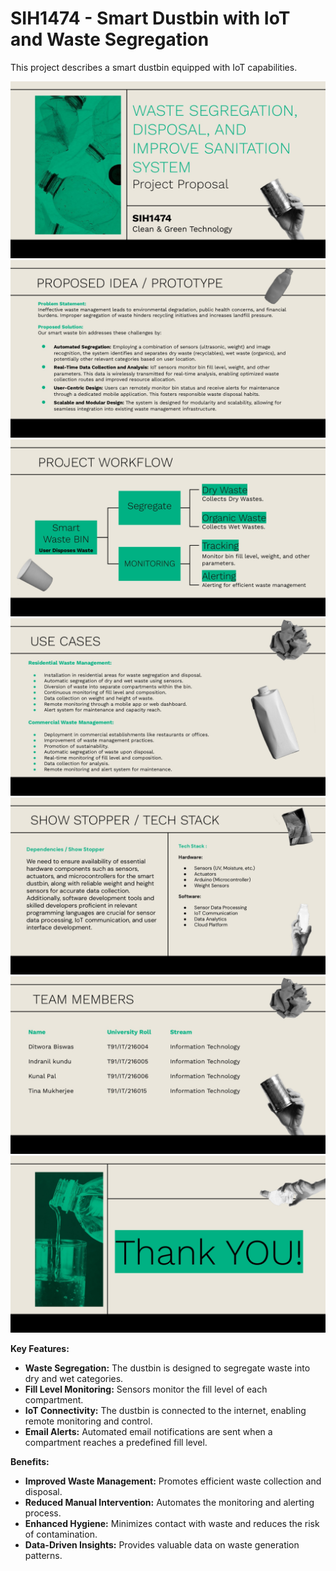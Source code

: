 # SIH1474 - Smart Dustbin with IoT and Waste Segregation

This project describes a smart dustbin equipped with IoT capabilities. 

<img src="Product Desc/1.jpg"> 
<img src="Product Desc/2.jpg"> 
<img src="Product Desc/3.jpg"> 
<img src="Product Desc/4.jpg"> 
<img src="Product Desc/5.jpg"> 
<img src="Product Desc/6.jpg"> 
<img src="Product Desc/7.jpg"> 

**Key Features:**

* **Waste Segregation:** The dustbin is designed to segregate waste into dry and wet categories.
* **Fill Level Monitoring:** Sensors monitor the fill level of each compartment.
* **IoT Connectivity:** The dustbin is connected to the internet, enabling remote monitoring and control.
* **Email Alerts:** Automated email notifications are sent when a compartment reaches a predefined fill level.

**Benefits:**

* **Improved Waste Management:** Promotes efficient waste collection and disposal.
* **Reduced Manual Intervention:** Automates the monitoring and alerting process.
* **Enhanced Hygiene:** Minimizes contact with waste and reduces the risk of contamination.
* **Data-Driven Insights:** Provides valuable data on waste generation patterns.



